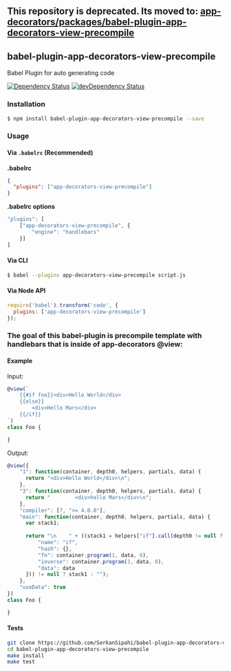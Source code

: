 This repository is deprecated. Its moved to: [app-decorators/packages/babel-plugin-app-decorators-view-precompile](https://github.com/SerkanSipahi/app-decorators/tree/master/packages/babel-plugin-app-decorators-view-precompile)
---
## babel-plugin-app-decorators-view-precompile
Babel Plugin for auto generating code

<p>
    <a href="https://david-dm.org/SerkanSipahi/babel-plugin-app-decorators-view-precompile"><img src="https://david-dm.org/SerkanSipahi/david.svg" alt="Dependency Status"></a>
    <a href="https://david-dm.org/SerkanSipahi/babel-plugin-app-decorators-view-precompile/?type=dev"><img src="https://david-dm.org/SerkanSipahi/david/dev-status.svg" alt="devDependency Status"></a>
</p>

### Installation

```sh
$ npm install babel-plugin-app-decorators-view-precompile --save
```

### Usage

#### Via `.babelrc` (Recommended)

**.babelrc**

```json
{
  "plugins": ["app-decorators-view-precompile"]
}
```

**.babelrc options**
```js
"plugins": [
    ["app-decorators-view-precompile", {
        "engine": "handlebars"
    }]
]
```

#### Via CLI

```sh
$ babel --plugins app-decorators-view-precompile script.js
```

#### Via Node API

```js
require('babel').transform('code', {
  plugins: ['app-decorators-view-precompile']
});
```

### The goal of this babel-plugin is precompile template with handlebars that is inside of app-decorators @view:

#### Example
Input:
```js
@view(`
    {{#if foo}}<div>Hello World</div>
    {{else}}
        <div>Hello Mars</div>
    {{/if}}
`)
class Foo {

}
```
Output:
```js
@view({
    "1": function(container, depth0, helpers, partials, data) {
      return "<div>Hello World</div>\n";
    },
    "3": function(container, depth0, helpers, partials, data) {
      return "        <div>hello Mars</div>\n";
    },
    "compiler": [7, ">= 4.0.0"],
    "main": function(container, depth0, helpers, partials, data) {
      var stack1;
    
      return "\n    " + ((stack1 = helpers["if"].call(depth0 != null ? depth0 : {}, (depth0 != null ? depth0.foo : depth0), {
          "name": "if",
          "hash": {},
          "fn": container.program(1, data, 0),
          "inverse": container.program(3, data, 0),
          "data": data
      })) != null ? stack1 : "");
    },
    "useData": true
})
class Foo {

}
```


#### Tests
```bash
git clone https://github.com/SerkanSipahi/babel-plugin-app-decorators-view-precompile.git
cd babel-plugin-app-decorators-view-precompile
make install
make test
```
